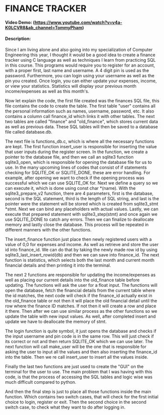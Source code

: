 # FINANCE TRACKER
#### Video Demo: (https://www.youtube.com/watch?v=v4a-K0LCVR8&ab_channel=TommyPham)
#### Description:
Since I am living alone and also going into my specialization of Computer Engineering this year, I thought it would be a good idea to create a finance tracker using C language as well as techniques I learn from practicing SQL in this course. This programs would require you to register for an account, with a proper first, last name and username. A 4 digit pin is used as the password. Furthermore, you can login using your username as well as the pin you created. Once login, you can either update your expenses, income, or view your statistics. Statistics will display your previous month income/expenses as well as this month's.

Now let explain the code, the first file created was the finances SQL file, this file contains the code to create the table. The first table "user" contains all the personal information such as names, username, password, etc. It also contains a column call finance_id which links it with other tables. The next two tables are called "finance" and "old_finance", which stores current data as well as previous data. These SQL tables will then be saved to a database file called database.db.

The next file is functions_db.c, which is where all the necessary functions are kept. The first function insert_user is responsible for inserting the value that user inputs during the register screen. In the function, we create a pointer to the database file, and then we call an sqlite3 function sqlite3_open, which is responsible for opening the database file for us to use. In the many
upcoming lines of codes that consist of if statements checking for SQLITE_OK or SQLITE_DONE, these are error handling. For example, after opening we want to check if the opening process was successful which we can use SQLITE_OK for. Next we define a query so we can execute it, which is done using const char *(name). With the sqlite3_prepare_v2 function, there are 4 parameters, first is the database, second is the SQL statement, third is the length of SQL string, and last is the pointer were the statement will be stored which is created from sqlite3_stmt *stmt. Next we can bind any placeholders with actual values. Lastly, we can execute that prepared statement with sqlite3_step(stmt) and once again we use SQLITE_DONE to catch any errors. Then we can finalize to deallocate memory and lastly close the database. This process will be repeated in different manners with the other functions.

The insert_finance function just place then newly registered users with a value of 0,0 for expenses and income. As well as retrieve and store the user id into finance_id. We can do that by taking the newly made row id by using sqlite3_last_insert_rowid(db) and then we can save into finance_id. The next function is statistics, which selects both the last month and current month financial details and then printing it into the terminal.

The next 2 functions are responsible for updating the income/expenses as well as placing our current details into the old_finance table before updating. The functions will ask the user for a float input. The functions will open the database, fetch the financial details from the current table where the id matches, the next code will check if the finance_id actually exist in the old_finance table or not then it will place the old financial detail until the row where the finance ID matches. If not then it will create a row and place it there. Then after we can use similar process as the other functions so we update the table with new input values. As well, after completed insert and update we have to deallocate the memory of stmt.

The login function is quite symbol, it just opens the database and checks if the input username and pin code is in the same row. This will just check if its correct or not and then return SQLITE_OK which we can use later. The next function will call make_user will be the one that is responsible for asking the user to input all the values and then also inserting the finance_id into the table. Then we re call insert_user to insert all the values inside.

Finally the last two functions are just used to create the "GUI" on the terminal for the user to use. The main problem that I was having with this code, is that the process of accessing the SQL tables and logic wise was much difficult compared to python.

And then the final step is just to place all those functions inside the main function. Which contains two switch cases, that will check for the first initial choice to login, register or exit. Then the second choice in the second switch case, to check what they want to do after logging in.
